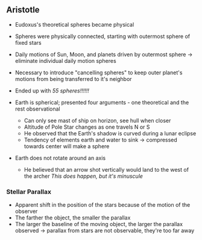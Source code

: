 ## Aristotle
- Eudoxus's theoretical spheres became physical
- Spheres were physically connected, starting with outermost sphere of fixed stars
- Daily motions of Sun, Moon, and planets driven by outermost sphere → eliminate individual daily motion spheres
- Necessary to introduce "cancelling spheres" to keep outer planet's motions from being transferred to it's neighbor
- Ended up with *55 spheres!!!!!!*

- Earth is spherical; presented four arguments - one theoretical and the rest observational
	- Can only see mast of ship on horizon, see hull when closer
	- Altitude of Pole Star changes as one travels N or S
	- He observed that the Earth's shadow is curved during a lunar eclipse
	- Tendency of elements earth and water to sink → compressed towards center will make a sphere

- Earth does not rotate around an axis
	- He believed that an arrow shot vertically would land to the west of the archer
		*This does happen, but it's minuscule*

### Stellar Parallax
- Apparent shift in the position of the stars because of the motion of the observer
- The farther the object, the smaller the parallax
- The larger the baseline of the moving object, the larger the parallax observed
	→ parallax from stars are not observable, they're too far away

